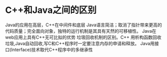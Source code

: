 # C++和Java之间的区别

Java的应用在高层，C++在中间件和底层
Java语言简洁；取消了指针带来更高的代码质量；完全面向对象，独特的运行机制是其具有天然的可移植性。
Java在web应用上具有C++无可比拟的优势
垃圾回收机制的区别。C++ 用析构函数回收垃圾,Java自动回收,写C和C++程序时一定要注意内存的申请和释放。
Java用接口(Interface)技术取代C++程序中的多继承性
